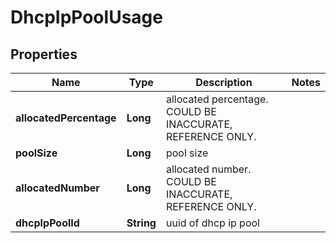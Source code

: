 # DhcpIpPoolUsage

## Properties
Name | Type | Description | Notes
------------ | ------------- | ------------- | -------------
**allocatedPercentage** | **Long** | allocated percentage. COULD BE INACCURATE, REFERENCE ONLY. | 
**poolSize** | **Long** | pool size | 
**allocatedNumber** | **Long** | allocated number. COULD BE INACCURATE, REFERENCE ONLY. | 
**dhcpIpPoolId** | **String** | uuid of dhcp ip pool | 

